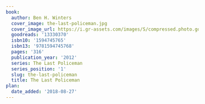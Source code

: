 ```yaml
---
book:
  author: Ben H. Winters
  cover_image: the-last-policeman.jpg
  cover_image_url: https://i.gr-assets.com/images/S/compressed.photo.goodreads.com/books/1344370646l/13330370._SX98_.jpg
  goodreads: '13330370'
  isbn10: '1594745765'
  isbn13: '9781594745768'
  pages: '316'
  publication_year: '2012'
  series: The Last Policeman
  series_position: '1'
  slug: the-last-policeman
  title: The Last Policeman
plan:
  date_added: '2018-08-27'
---
```

